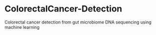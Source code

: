 # ColorectalCancer-Detection
Colorectal cancer detection from gut microbiome DNA sequencing using machine learning
